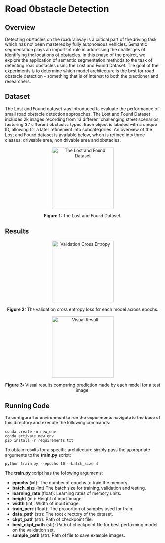 # Road Obstacle Detection

## Overview

Detecting obstacles on the road/railway is a critical part of the driving task which has not been mastered by fully autonomous vehicles. Semantic segmentation plays an important role in addressing the challenges of identifying the locations of obstacles. In this phase of the project, we explore the application of semantic segmentation methods to the task of detecting road obstacles using the Lost and Found Dataset. The goal of the experiments is to determine which model architecture is the best for road obstacle detection - something that is of interest to both the practioner and researchers. 

## Dataset
The Lost and Found dataset was introduced to evaluate the performance of small road obstacle detection approaches. The Lost and Found Dataset includes 2k images recording from 13 different challenging street scenarios, featuring 37 different obstacles types.  Each object is labeled with a unique ID, allowing for a later refinement into subcategories. An overview of the Lost and Found dataset is available below, which is refined into three classes: driveable area, non drivable area and obstacles.

<p align="center">
<img width="200" alt="The Lost and Found Dataset" src="https://user-images.githubusercontent.com/34798787/163045378-e327a9c9-0738-4c4a-8a68-273ae659d3f7.png">  
    <br>
<div align="center"> 
   <b> Figure 1:</b> The Lost and Found Dataset.
</div> 
</p>

## Results

<p align="center">
<img width="200" alt="Validation Cross Entropy" src="https://user-images.githubusercontent.com/34798787/163045762-eee689fe-3115-4a49-8453-3e6ef5ab7deb.png
">  
    <br>
<div align="center"> 
   <b> Figure 2:</b> The validation cross entropy loss for each model across epochs.
</div> 
</p>

<p align="center">
<img width="200" alt="Visual Result" src="https://user-images.githubusercontent.com/34798787/163046353-4929f6bb-126f-4ad5-b924-68a724cfa2f1.png">  
    <br>
<div align="center"> 
   <b> Figure 3:</b> Visual results comparing prediction made by each model for a test image. 
</div> 
</p>

## Running Code
To configure the environment to run the experiments navigate to the base of this directory and execute the following commands: 

```
conda create -n new_env
conda activate new_env 
pip install -r requirements.txt
```

To obtain results for a specific architecture simply pass the appropriate arguments to the **train.py** script: 
```
python train.py --epochs 10 --batch_size 4
```

The **train.py** script has the following arguments: 
- **epochs**        (int): The number of epochs to train the memory.
- **batch_size**    (int) The batch size for training, validation and testing.
- **learning_rate** (float): Learning rates of memory units.
- **height**        (int): Height of input image. 
- **width**         (int): Width of input image. 
- **train_perc**    (float): The proportion of samples used for train.
- **data_path**    (str): The root directory of the dataset.
- **ckpt_path**    (str): Path of checkpoint file. 
- **best_ckpt_path**  (str): Path of checkpoint file for best performing model on the validation set. 
- **sample_path**    (str): Path of file to save example images. 


